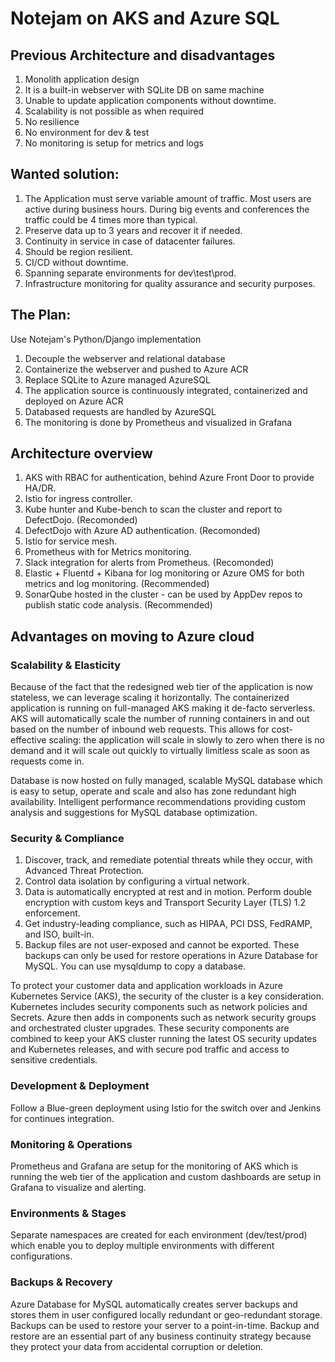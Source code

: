 # Notejam on AKS and Azure SQL
 
## Previous Architecture and disadvantages
1.	Monolith application design
2.	It is a built-in webserver with SQLite DB on same machine
3.	Unable to update application components without downtime.
4.	Scalability is not possible as when required
5.	No resilience
6.	No environment for dev & test
7.	No monitoring is setup for metrics and logs

## Wanted solution:
1.	The Application must serve variable amount of traffic. Most users are active during business hours. During big events and conferences the traffic could be 4 times more than typical.
2.	Preserve data up to 3 years and recover it if needed.
3.	Continuity in service in case of datacenter failures.
4.	Should be region resilient.
5.	CI/CD without downtime.
6.	Spanning separate environments for dev\test\prod. 
7.	Infrastructure monitoring for quality assurance and security purposes.

## The Plan:
Use Notejam's Python/Django implementation
1.	Decouple the webserver and relational database
2.	Containerize the webserver and pushed to Azure ACR
3.	Replace SQLite to Azure managed AzureSQL
4.	The application source is continuously integrated, containerized and deployed on Azure ACR
5.	Databased requests are handled by AzureSQL
6.	The monitoring is done by Prometheus and visualized in Grafana

## Architecture overview
1.	AKS with RBAC for authentication, behind Azure Front Door to provide HA/DR.
2.	Istio for ingress controller.
3.	Kube hunter and Kube-bench to scan the cluster and report to DefectDojo. (Recomonded)
4.	DefectDojo with Azure AD authentication. (Recomonded)
5.	Istio for service mesh.
6.	Prometheus with for Metrics monitoring.
7.	Slack integration for alerts from Prometheus. (Recomonded)
8.	Elastic + Fluentd + Kibana for log monitoring or Azure OMS for both metrics and log monitoring. (Recommended)
9.	SonarQube hosted in the cluster - can be used by AppDev repos to publish static code analysis. (Recommended)

## Advantages on moving to Azure cloud
### Scalability & Elasticity
Because of the fact that the redesigned web tier of the application is now stateless, we can leverage scaling it horizontally. The containerized application is running on full-managed AKS making it de-facto serverless. AKS will automatically scale the number of running containers in and out based on the number of inbound web requests. This allows for cost-effective scaling: the application will scale in slowly to zero when there is no demand and it will scale out quickly to virtually limitless scale as soon as requests come in.

Database is now hosted on fully managed, scalable MySQL database which is easy to setup, operate and scale and also has zone redundant high availability. Intelligent performance recommendations providing custom analysis and suggestions for MySQL database optimization.

### Security & Compliance
1.	Discover, track, and remediate potential threats while they occur, with Advanced Threat Protection.
2.	Control data isolation by configuring a virtual network.
3.	Data is automatically encrypted at rest and in motion. Perform double encryption with custom keys and Transport Security Layer (TLS) 1.2 enforcement.
4.	Get industry-leading compliance, such as HIPAA, PCI DSS, FedRAMP, and ISO, built-in.
5.	Backup files are not user-exposed and cannot be exported. These backups can only be used for restore operations in Azure Database for MySQL. You can use mysqldump to copy a database.

To protect your customer data and application workloads in Azure Kubernetes Service (AKS), the security of the cluster is a key consideration. Kubernetes includes security components such as network policies and Secrets. Azure then adds in components such as network security groups and orchestrated cluster upgrades. These security components are combined to keep your AKS cluster running the latest OS security updates and Kubernetes releases, and with secure pod traffic and access to sensitive credentials.

### Development & Deployment
Follow a Blue-green deployment using Istio for the switch over and Jenkins for continues integration.

### Monitoring & Operations
Prometheus and Grafana are setup for the monitoring of AKS which is running the web tier of the application and custom dashboards are setup in Grafana to visualize and alerting.

### Environments & Stages
Separate namespaces are created for each environment (dev/test/prod) which enable you to deploy multiple environments with different configurations.

### Backups & Recovery
Azure Database for MySQL automatically creates server backups and stores them in user configured locally redundant or geo-redundant storage. Backups can be used to restore your server to a point-in-time. Backup and restore are an essential part of any business continuity strategy because they protect your data from accidental corruption or deletion.
